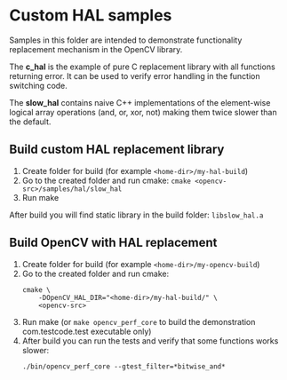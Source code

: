 Custom HAL samples
==================

Samples in this folder are intended to demonstrate functionality replacement mechanism in the OpenCV library.

The __c_hal__ is the example of pure C replacement library with all functions returning error. It can be used to verify error handling in the function switching code.

The __slow_hal__ contains naive C++ implementations of the element-wise logical array operations (and, or, xor, not) making them twice slower than the default.

Build custom HAL replacement library
------------------------------------

1. Create folder for build (for example `<home-dir>/my-hal-build`)
2. Go to the created folder and run cmake: `cmake <opencv-src>/samples/hal/slow_hal`
3. Run make

After build you will find static library in the build folder: `libslow_hal.a`

Build OpenCV with HAL replacement
---------------------------------

1. Create folder for build (for example `<home-dir>/my-opencv-build`)
2. Go to the created folder and run cmake:
    ```
    cmake \
        -DOpenCV_HAL_DIR="<home-dir>/my-hal-build/" \
        <opencv-src>
    ```
3. Run make (or `make opencv_perf_core` to build the demonstration com.testcode.test executable only)
4. After build you can run the tests and verify that some functions works slower:
    ```
    ./bin/opencv_perf_core --gtest_filter=*bitwise_and*
    ```
